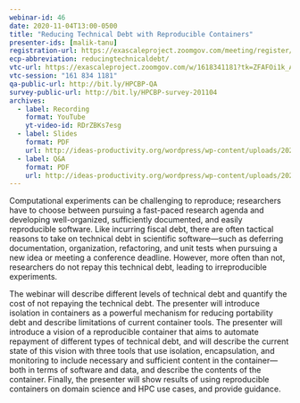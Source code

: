 ```yaml
---
webinar-id: 46
date: 2020-11-04T13:00-0500
title: "Reducing Technical Debt with Reproducible Containers"
presenter-ids: [malik-tanu]
registration-url: https://exascaleproject.zoomgov.com/meeting/register/vJIsf-qsrzoiG_wS4H6BK9I1bFC0l4NzWO0
ecp-abbreviation: reducingtechnicaldebt/
vtc-url: https://exascaleproject.zoomgov.com/w/1618341181?tk=ZFAFOi1k_AtGIDIt7R6DvQfyfv5IKxYQYmadoVAxPBk.DQIAAAAAYHXtPRZrbk1TRnZMRVQzV0ZoM2JjMDN0ZzdBAAAAAAAAAAAAAAAAAAAAAAAAAAAA
vtc-session: "161 834 1181"
qa-public-url: http://bit.ly/HPCBP-QA
survey-public-url: http://bit.ly/HPCBP-survey-201104
archives:
  - label: Recording
    format: YouTube
    yt-video-id: RDrZBKs7esg
  - label: Slides
    format: PDF
    url: http://ideas-productivity.org/wordpress/wp-content/uploads/2020/11/webinar045-precisiontuning.pdf
  - label: Q&A
    format: PDF
    url: http://ideas-productivity.org/wordpress/wp-content/uploads/2020/11/webinar045-precisiontuning-qa.pdf
---
```

Computational experiments can be challenging to reproduce; researchers have to choose between pursuing a fast-paced research agenda and developing well-organized, sufficiently documented, and easily reproducible software. Like incurring fiscal debt, there are often tactical reasons to take on technical debt in scientific software—such as deferring documentation, organization, refactoring, and unit tests when pursuing a new idea or meeting a conference deadline. However, more often than not, researchers do not repay this technical debt, leading to irreproducible experiments.

The webinar will describe different levels of technical debt and quantify the cost of not repaying the technical debt. The presenter will introduce isolation in containers as a powerful mechanism for reducing portability debt and describe limitations of current container tools. The presenter will introduce a vision of a reproducible container that aims to automate repayment of different types of technical debt, and will describe the current state of this vision with three tools that use isolation, encapsulation, and monitoring to include necessary and sufficient content in the container—both in terms of software and data, and describe the contents of the container. Finally, the presenter will show results of using reproducible containers on domain science and HPC use cases, and provide guidance.
